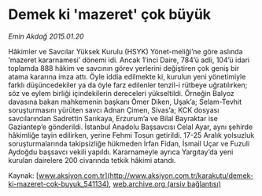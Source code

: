 # Demek ki 'mazeret' çok büyük

*Emin Akdağ 2015.01.20*

<div class="pNewsDetailMainContent" itemprop="articleBody">
 <p>
  Hâkimler ve Savcılar Yüksek Kurulu (HSYK) Yönet-meliği’ne göre aslında ‘mazeret kararnamesi’ dönemi idi. Ancak 1’inci Daire, 784’ü adli, 104’ü idari toplamda 888 hâkim ve savcının görev yerlerini değiştiren çok geniş bir atama kararına imza attı. Öyle iddia edilmekte ki, kurulun yeni yönetimiyle farklı düşüncedekiler ya da öyle farz edilenler tenzil-i rütbeye uğratılırken; söz ve eylem birliği içindekilerin dereceleri yükseltildi. Örneğin Balyoz davasına bakan mahkemenin başkanı Ömer Diken, Uşak’a; Selam-Tevhit soruşturmasını yürüten savcı Adnan Çimen, Sivas’a; KCK dosyası savcılarından Sadrettin Sarıkaya, Erzurum’a ve Bilal Bayraktar ise Gaziantep’e gönderildi. İstanbul Anadolu Başsavcısı Celal Ayar, aynı şehirde hâkimliğe tayin edilirken, yerine Fehmi Tosun getirildi. 17-25 Aralık yolsuzluk soruşturmalarında takipsizliğe hükmeden İrfan Fidan, İsmail Uçar ve Fuzuli Aydoğdu başsavcı vekili yapıldı. Kararnameyle ayrıca Yargıtay’da yeni kurulan dairelere 200 civarında tetkik hâkimi atandı.
 </p>
</div>


Kaynak: [www.aksiyon.com.tr](http://www.aksiyon.com.tr/karakutu/demek-ki-mazeret-cok-buyuk_541134), [web.archive.org (arşiv bağlantısı)](http://web.archive.org/web/20150726000635/http://www.aksiyon.com.tr/karakutu/demek-ki-mazeret-cok-buyuk_541134)
